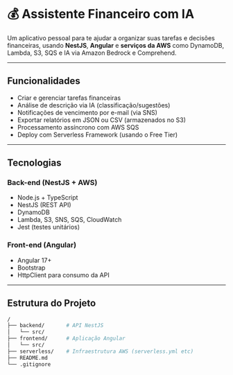 # 💰 Assistente Financeiro com IA

Um aplicativo pessoal para te ajudar a organizar suas tarefas e decisões financeiras, usando **NestJS**, **Angular** e **serviços da AWS** como DynamoDB, Lambda, S3, SQS e IA via Amazon Bedrock e Comprehend.

---

## Funcionalidades

- Criar e gerenciar tarefas financeiras
- Análise de descrição via IA (classificação/sugestões)
- Notificações de vencimento por e-mail (via SNS)
- Exportar relatórios em JSON ou CSV (armazenados no S3)
- Processamento assíncrono com AWS SQS
- Deploy com Serverless Framework (usando o Free Tier)

---

## Tecnologias

### Back-end (NestJS + AWS)
- Node.js + TypeScript
- NestJS (REST API)
- DynamoDB
- Lambda, S3, SNS, SQS, CloudWatch
- Jest (testes unitários)

### Front-end (Angular)
- Angular 17+
- Bootstrap
- HttpClient para consumo da API

---

## Estrutura do Projeto

```bash
/
├── backend/       # API NestJS
│   └── src/
├── frontend/      # Aplicação Angular
│   └── src/
├── serverless/    # Infraestrutura AWS (serverless.yml etc)
├── README.md
└── .gitignore
